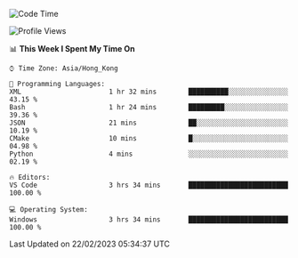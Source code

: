 <!--START_SECTION:waka-->
![Code Time](http://img.shields.io/badge/Code%20Time-31%20hrs%2022%20mins-blue)

![Profile Views](http://img.shields.io/badge/Profile%20Views-5-blue)

📊 **This Week I Spent My Time On** 

```text
⌚︎ Time Zone: Asia/Hong_Kong

💬 Programming Languages: 
XML                      1 hr 32 mins        ██████████░░░░░░░░░░░░░░░   43.15 % 
Bash                     1 hr 24 mins        █████████░░░░░░░░░░░░░░░░   39.36 % 
JSON                     21 mins             ██░░░░░░░░░░░░░░░░░░░░░░░   10.19 % 
CMake                    10 mins             █░░░░░░░░░░░░░░░░░░░░░░░░   04.98 % 
Python                   4 mins              ░░░░░░░░░░░░░░░░░░░░░░░░░   02.19 % 

🔥 Editors: 
VS Code                  3 hrs 34 mins       █████████████████████████   100.00 % 

💻 Operating System: 
Windows                  3 hrs 34 mins       █████████████████████████   100.00 % 

```


 Last Updated on 22/02/2023 05:34:37 UTC
<!--END_SECTION:waka-->
